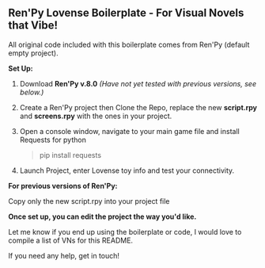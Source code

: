 ## Ren'Py Lovense Boilerplate - For Visual Novels that Vibe!

All original code included with this boilerplate comes from Ren'Py (default empty project).

**Set Up:**

 1. Download **Ren'Py v.8.0** *(Have not yet tested with previous
    versions, see below.)*
 2. Create a Ren'Py project then Clone the Repo, replace the new **script.rpy** and **screens.rpy** with the ones in your project.
 3. Open a console window, navigate to your main game file and install
    Requests for python 
    > pip install requests

 4. Launch Project, enter Lovense toy info and test your connectivity.

**For previous versions of Ren'Py:**

Copy only the new script.rpy into your project file

**Once set up, you can edit the project the way you'd like.** 

Let me know if you end up using the boilerplate or code, I would love to compile a list of VNs for this README.

If you need any help, get in touch!
